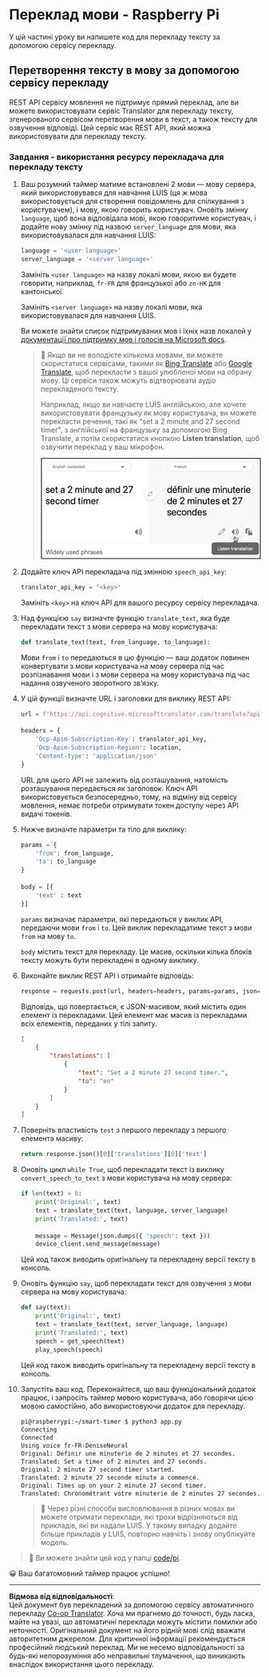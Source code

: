 <!--
CO_OP_TRANSLATOR_METADATA:
{
  "original_hash": "bbb5aa34221fe129dd3ce4d9ec33831a",
  "translation_date": "2025-08-28T16:38:17+00:00",
  "source_file": "6-consumer/lessons/4-multiple-language-support/pi-translate-speech.md",
  "language_code": "uk"
}
-->
# Переклад мови - Raspberry Pi

У цій частині уроку ви напишете код для перекладу тексту за допомогою сервісу перекладу.

## Перетворення тексту в мову за допомогою сервісу перекладу

REST API сервісу мовлення не підтримує прямий переклад, але ви можете використовувати сервіс Translator для перекладу тексту, згенерованого сервісом перетворення мови в текст, а також тексту для озвучення відповіді. Цей сервіс має REST API, який можна використовувати для перекладу тексту.

### Завдання - використання ресурсу перекладача для перекладу тексту

1. Ваш розумний таймер матиме встановлені 2 мови — мову сервера, який використовувався для навчання LUIS (ця ж мова використовується для створення повідомлень для спілкування з користувачем), і мову, якою говорить користувач. Оновіть змінну `language`, щоб вона відповідала мові, якою говоритиме користувач, і додайте нову змінну під назвою `server_language` для мови, яка використовувалася для навчання LUIS:

    ```python
    language = '<user language>'
    server_language = '<server language>'
    ```

    Замініть `<user language>` на назву локалі мови, якою ви будете говорити, наприклад, `fr-FR` для французької або `zn-HK` для кантонської.

    Замініть `<server language>` на назву локалі мови, яка використовувалася для навчання LUIS.

    Ви можете знайти список підтримуваних мов і їхніх назв локалей у [документації про підтримку мов і голосів на Microsoft docs](https://docs.microsoft.com/azure/cognitive-services/speech-service/language-support?WT.mc_id=academic-17441-jabenn#speech-to-text).

    > 💁 Якщо ви не володієте кількома мовами, ви можете скористатися сервісами, такими як [Bing Translate](https://www.bing.com/translator) або [Google Translate](https://translate.google.com), щоб перекласти з вашої улюбленої мови на обрану мову. Ці сервіси також можуть відтворювати аудіо перекладеного тексту.
    >
    > Наприклад, якщо ви навчаєте LUIS англійською, але хочете використовувати французьку як мову користувача, ви можете перекласти речення, такі як "set a 2 minute and 27 second timer", з англійської на французьку за допомогою Bing Translate, а потім скористатися кнопкою **Listen translation**, щоб озвучити переклад у ваш мікрофон.
    >
    > ![Кнопка прослуховування перекладу на Bing Translate](../../../../../translated_images/bing-translate.348aa796d6efe2a92f41ea74a5cf42bb4c63d6faaa08e7f46924e072a35daa48.uk.png)

1. Додайте ключ API перекладача під змінною `speech_api_key`:

    ```python
    translator_api_key = '<key>'
    ```

    Замініть `<key>` на ключ API для вашого ресурсу сервісу перекладача.

1. Над функцією `say` визначте функцію `translate_text`, яка буде перекладати текст з мови сервера на мову користувача:

    ```python
    def translate_text(text, from_language, to_language):
    ```

    Мови `from` і `to` передаються в цю функцію — ваш додаток повинен конвертувати з мови користувача на мову сервера під час розпізнавання мови і з мови сервера на мову користувача під час надання озвученого зворотного зв’язку.

1. У цій функції визначте URL і заголовки для виклику REST API:

    ```python
    url = f'https://api.cognitive.microsofttranslator.com/translate?api-version=3.0'

    headers = {
        'Ocp-Apim-Subscription-Key': translator_api_key,
        'Ocp-Apim-Subscription-Region': location,
        'Content-type': 'application/json'
    }
    ```

    URL для цього API не залежить від розташування, натомість розташування передається як заголовок. Ключ API використовується безпосередньо, тому, на відміну від сервісу мовлення, немає потреби отримувати токен доступу через API видачі токенів.

1. Нижче визначте параметри та тіло для виклику:

    ```python
    params = {
        'from': from_language,
        'to': to_language
    }

    body = [{
        'text' : text
    }]
    ```

    `params` визначає параметри, які передаються у виклик API, передаючи мови `from` і `to`. Цей виклик перекладатиме текст з мови `from` на мову `to`.

    `body` містить текст для перекладу. Це масив, оскільки кілька блоків тексту можуть бути перекладені в одному виклику.

1. Виконайте виклик REST API і отримайте відповідь:

    ```python
    response = requests.post(url, headers=headers, params=params, json=body)
    ```

    Відповідь, що повертається, є JSON-масивом, який містить один елемент із перекладами. Цей елемент має масив із перекладами всіх елементів, переданих у тілі запиту.

    ```json
    [
        {
            "translations": [
                {
                    "text": "Set a 2 minute 27 second timer.",
                    "to": "en"
                }
            ]
        }
    ]
    ```

1. Поверніть властивість `test` з першого перекладу з першого елемента масиву:

    ```python
    return response.json()[0]['translations'][0]['text']
    ```

1. Оновіть цикл `while True`, щоб перекладати текст із виклику `convert_speech_to_text` з мови користувача на мову сервера:

    ```python
    if len(text) > 0:
        print('Original:', text)
        text = translate_text(text, language, server_language)
        print('Translated:', text)

        message = Message(json.dumps({ 'speech': text }))
        device_client.send_message(message)
    ```

    Цей код також виводить оригінальну та перекладену версії тексту в консоль.

1. Оновіть функцію `say`, щоб перекладати текст для озвучення з мови сервера на мову користувача:

    ```python
    def say(text):
        print('Original:', text)
        text = translate_text(text, server_language, language)
        print('Translated:', text)
        speech = get_speech(text)
        play_speech(speech)
    ```

    Цей код також виводить оригінальну та перекладену версії тексту в консоль.

1. Запустіть ваш код. Переконайтеся, що ваш функціональний додаток працює, і запросіть таймер мовою користувача, або говорячи цією мовою самостійно, або використовуючи додаток для перекладу.

    ```output
    pi@raspberrypi:~/smart-timer $ python3 app.py
    Connecting
    Connected
    Using voice fr-FR-DeniseNeural
    Original: Définir une minuterie de 2 minutes et 27 secondes.
    Translated: Set a timer of 2 minutes and 27 seconds.
    Original: 2 minute 27 second timer started.
    Translated: 2 minute 27 seconde minute a commencé.
    Original: Times up on your 2 minute 27 second timer.
    Translated: Chronométrant votre minuterie de 2 minutes 27 secondes.
    ```

    > 💁 Через різні способи висловлювання в різних мовах ви можете отримати переклади, які трохи відрізняються від прикладів, які ви надали LUIS. У такому випадку додайте більше прикладів у LUIS, повторно навчіть і знову опублікуйте модель.

> 💁 Ви можете знайти цей код у папці [code/pi](../../../../../6-consumer/lessons/4-multiple-language-support/code/pi).

😀 Ваш багатомовний таймер працює успішно!

---

**Відмова від відповідальності**:  
Цей документ був перекладений за допомогою сервісу автоматичного перекладу [Co-op Translator](https://github.com/Azure/co-op-translator). Хоча ми прагнемо до точності, будь ласка, майте на увазі, що автоматичні переклади можуть містити помилки або неточності. Оригінальний документ на його рідній мові слід вважати авторитетним джерелом. Для критичної інформації рекомендується професійний людський переклад. Ми не несемо відповідальності за будь-які непорозуміння або неправильні тлумачення, що виникають внаслідок використання цього перекладу.